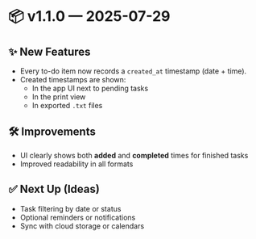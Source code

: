# 📦 v1.1.0 — 2025-07-29

## ✨ New Features
- Every to-do item now records a `created_at` timestamp (date + time).
- Created timestamps are shown:
  - In the app UI next to pending tasks
  - In the print view
  - In exported `.txt` files

## 🛠 Improvements
- UI clearly shows both **added** and **completed** times for finished tasks
- Improved readability in all formats

## ✅ Next Up (Ideas)
- Task filtering by date or status
- Optional reminders or notifications
- Sync with cloud storage or calendars
